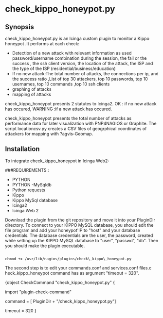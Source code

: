 
# check_kippo_honeypot.py

## Synopsis

check_kippo_honeypot.py is an Icinga custom plugin to monitor a Kippo honeypot .It performs at each check:

- Detection of a new attack with relevant information as used password/username combination during the session, the fail or the success , the ssh client version, the location of the attack, the ISP and the type of the ISP (residential/business/education)
- If no new attack:The total number of attacks, the connections per ip, and the success ratio ,List of top 30 attackers, top 10 passwords, top 10 usernames, top 10 commands ,top 10 ssh clients
- graphing of attacks
- mapping of attacks

check_kippo_honeypot presents 2 statutes to Icinga2. 
OK : if no new attack has occured, 
WARNING :if a new attack has occured.

check_kippo_honeypot presents the total number of attacks as performance data for later visualization with PNP4NAGIOS or Graphite. The script locationcsv.py creates a CSV files of geogrphical coordinates of attackers for mapping with ?agvis-Geomap.

## Installation
To integrate check\_kippo\_honeypot in Icinga Web2:

###REQUIREMENTS : 
- PYTHON
- PYTHON -MySqldb
- Python requests
- Kippo
- Kippo MySql database
- Icinga2 
- Icinga Web 2

Download the plugin from the git repository and move it into  your PluginDir directory. To connect to your KIPPO  MySQL database, you should edit the file program and add your honeypot'IP to "host" and your  database credentials. The database credentials are the user, the password, created while setting up the KIPPO  MySQL  database to "user", "passwd", "db". Then you should make the plugin executable.


```

chmod +x /usr/lib/nagios/plugins/check\_kippo\_honeypot.py
```
 
 
 The second step is to edit your commands.conf and services.conf files.c heck\_kippo\_honeypot command has as argument "timeout = 320".
 
 {object CheckCommand "check\_kippo\_honeypot.py" {

  import "plugin-check-command"
  
  command = [ PluginDir + "\/check\_kippo\_honeypot.py"]
  
  timeout = 320
}
 


